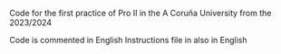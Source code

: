 Code for the first practice of Pro II in the A Coruña University from the 2023/2024

Code is commented in English
Instructions file in also in English
